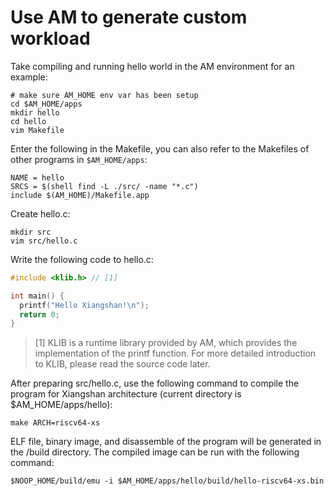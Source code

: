 # Use AM to generate custom workload

Take compiling and running hello world in the AM environment for an example:

```shell
# make sure AM_HOME env var has been setup
cd $AM_HOME/apps
mkdir hello
cd hello
vim Makefile
````



Enter the following in the Makefile, you can also refer to the Makefiles of other programs in `$AM_HOME/apps`:

```shell
NAME = hello
SRCS = $(shell find -L ./src/ -name "*.c")
include $(AM_HOME)/Makefile.app
````

Create hello.c:

```shell
mkdir src
vim src/hello.c
````

Write the following code to hello.c:

```c
#include <klib.h> // [1]

int main() {
  printf("Hello Xiangshan!\n");
  return 0;
}
````

> [1] KLIB is a runtime library provided by AM, which provides the implementation of the printf function. For more detailed introduction to KLIB, please read the source code later.

After preparing src/hello.c, use the following command to compile the program for Xiangshan architecture (current directory is $AM_HOME/apps/hello):

```shell
make ARCH=riscv64-xs
````

ELF file, binary image, and disassemble of the program will be generated in the /build directory. The compiled image can be run with the following command:

```shell
$NOOP_HOME/build/emu -i $AM_HOME/apps/hello/build/hello-riscv64-xs.bin
````
